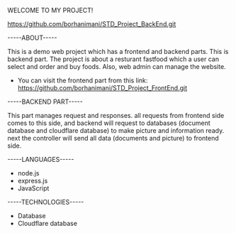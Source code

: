 WELCOME TO MY PROJECT!

https://github.com/borhanimani/STD_Project_BackEnd.git

-----ABOUT-----

This is a demo web project which has a frontend and backend parts. This is backend part. The project is about a resturant fastfood which a user can select and order and buy foods. Also, web admin can manage the website.

* You can visit the frontend part from this link: https://github.com/borhanimani/STD_Project_FrontEnd.git

-----BACKEND PART-----

This part manages request and responses. all requests from frontend side comes to this side, and backend will request to databases (document database and cloudflare database) to make picture and information ready. next the controller will send all data (documents and picture) to frontend side.

-----LANGUAGES-----
- node.js
- express.js
- JavaScript

-----TECHNOLOGIES-----
- Database
- Cloudflare database

